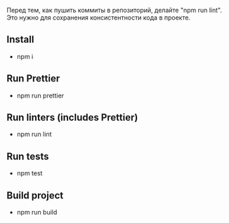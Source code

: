 Перед тем, как пушить коммиты в репозиторий, делайте "npm run lint".
Это нужно для сохранения консистентности кода в проекте.


## Install
* npm i

## Run Prettier
* npm run prettier

## Run linters (includes Prettier)
* npm run lint

## Run tests
* npm test

## Build project
* npm run build
